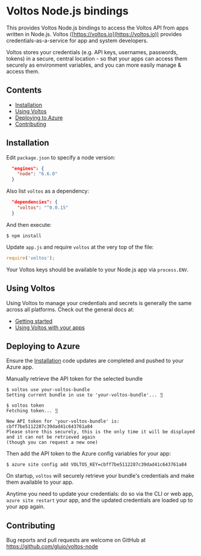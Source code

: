 # Voltos Node.js bindings

This provides Voltos Node.js bindings to access the Voltos API from apps written in Node.js. Voltos ([https://voltos.io](https://voltos.io)) provides credentials-as-a-service for app and system developers.

Voltos stores your credentials (e.g. API keys, usernames, passwords, tokens) in a secure, central location - so that your apps can access them securely as environment variables, and you can more easily manage & access them. 

## Contents
* [Installation](#installation)
* [Using Voltos](#using-voltos)
* [Deploying to Azure](#deploying-to-azure)
* [Contributing](#contributing)

## Installation

Edit `package.json` to specify a node version:

```json
  "engines": {
    "node": "6.6.0"
  }
```

Also list `voltos` as a dependency:

```json
  "dependencies": {
    "voltos": "^0.0.15"
  }
```

And then execute:

    $ npm install

Update `app.js`  and require `voltos` at the very top of the file:

```javascript
require('voltos');
```

Your Voltos keys should be available to your Node.js app via `process.ENV`.


## Using Voltos
Using Voltos to manage your credentials and secrets is generally the same across all platforms. Check out the general docs at:

* [Getting started](https://github.com/gluio/voltos-docs/blob/master/README.md#getting-started)
* [Using Voltos with your apps](https://github.com/gluio/voltos-docs/blob/master/README.md#using-voltos-with-your-apps)


## Deploying to Azure
Ensure the [Installation](#installation) code updates are completed and pushed to your Azure app.

Manually retrieve the API token for the selected bundle

    $ voltos use your-voltos-bundle
    Setting current bundle in use to 'your-voltos-bundle'... ⣻

    $ voltos token
    Fetching token... ⣻

    New API token for 'your-voltos-bundle' is: cbff7be5112287c39dad41c643761a84
    Please store this securely, this is the only time it will be displayed and it can not be retrieved again
    (though you can request a new one)

Then add the API token to the Azure config variables for your app:

    $ azure site config add VOLTOS_KEY=cbff7be5112287c39dad41c643761a84

On startup, `voltos` will securely retrieve your bundle's credentials and make them available to your app.

Anytime you need to update your credentials: do so via the CLI or web app, `azure site restart` your app, and the updated credentials are loaded up to your app again.

## Contributing

Bug reports and pull requests are welcome on GitHub at https://github.com/gluio/voltos-node

